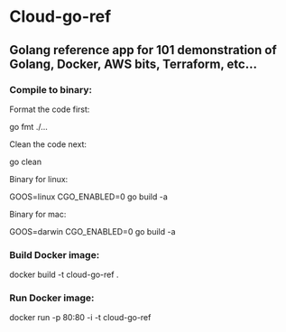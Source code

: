 # Cloud-go-ref
## Golang reference app for 101 demonstration of Golang, Docker, AWS bits, Terraform, etc...

### Compile to binary:

Format the code first:

go fmt ./...

Clean the code next:

go clean

Binary for linux:

GOOS=linux CGO_ENABLED=0 go build -a

Binary for mac:

GOOS=darwin CGO_ENABLED=0 go build -a

### Build Docker image:

docker build -t cloud-go-ref  .

### Run Docker image:

docker run  -p 80:80 -i -t cloud-go-ref
